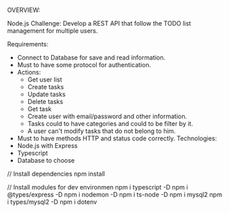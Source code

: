 OVERVIEW:

Node.js Challenge:
Develop a REST API that follow the TODO list management for multiple users.

Requirements:
- Connect to Database for save and read information.
- Must to have some protocol for authentication.
- Actions: 
  * Get user list
  * Create tasks
  * Update tasks
  * Delete tasks
  * Get task
  * Create user with email/password and other information.
  * Tasks could to have categories and could to be filter by it.
  * A user can't modify tasks that do not belong to him.
- Must to have methods HTTP and status code correctly.
Technologies:
- Node.js with Express
- Typescript
- Database to choose

// Install dependencies
npm install

// Install modules for dev environmen
npm i typescript -D
npm i @types/express -D
npm i nodemon -D
npm i ts-node -D
npm i mysql2
npm i types/mysql2 -D
npm i dotenv